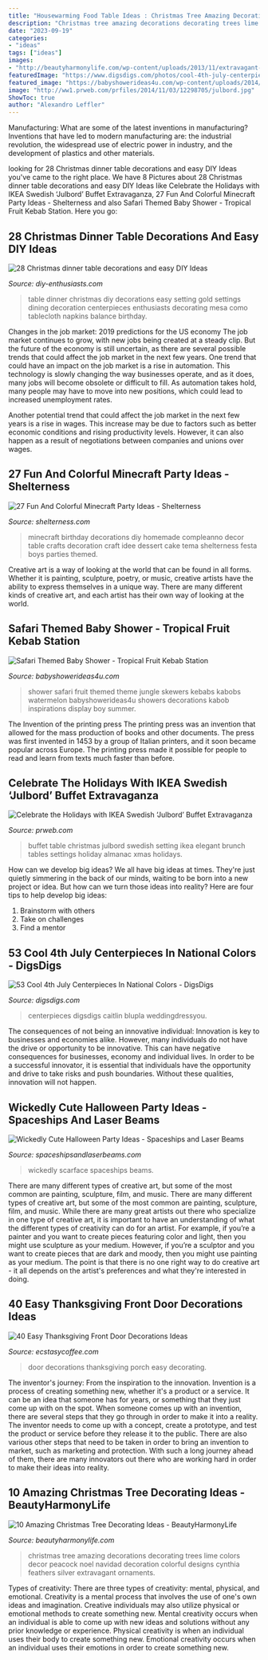 ```yaml
---
title: "Housewarming Food Table Ideas : Christmas Tree Amazing Decorations Decorating Trees Lime Colors Decor Peacock Noel Navidad Decoration Colorful Designs Cynthia Feathers Silver Extravagant Ornaments"
description: "Christmas tree amazing decorations decorating trees lime colors decor peacock noel navidad decoration colorful designs cynthia feathers silver extravagant ornaments"
date: "2023-09-19"
categories:
- "ideas"
tags: ["ideas"]
images:
- "http://beautyharmonylife.com/wp-content/uploads/2013/11/extravagant-Christmas-tree-in-blue-and-lime-colors.jpg"
featuredImage: "https://www.digsdigs.com/photos/cool-4th-july-centerpieces-in-national-colors-36-554x984.jpg"
featured_image: "https://babyshowerideas4u.com/wp-content/uploads/2014/05/safari-baby-shower-ideas-food-ideas-fruit-kebabs.jpg"
image: "http://ww1.prweb.com/prfiles/2014/11/03/12298705/julbord.jpg"
ShowToc: true
author: "Alexandro Leffler"
---
```



Manufacturing: What are some of the latest inventions in manufacturing?
Inventions that have led to modern manufacturing are: the industrial revolution, the widespread use of electric power in industry, and the development of plastics and other materials.

	

		
looking for 28 Christmas dinner table decorations and easy DIY Ideas you've came to the right place. We have 8 Pictures about 28 Christmas dinner table decorations and easy DIY Ideas like Celebrate the Holidays with IKEA Swedish ‘Julbord’ Buffet Extravaganza, 27 Fun And Colorful Minecraft Party Ideas - Shelterness and also Safari Themed Baby Shower - Tropical Fruit Kebab Station. Here you go:
		
    
## 28 Christmas Dinner Table Decorations And Easy DIY Ideas

<img loading=lazy src="http://www.diy-enthusiasts.com/wp-content/uploads/2013/11/christmas-dinner-table-setting-minimalistic-gold-red-e1415992811803.jpg" onerror="this.onerror=null;this.src='https://tse2.mm.bing.net/th?id=OIP.5o1Ma-rgJWKDjJl3R9WTNAHaKj&amp;pid=15.1';" alt="28 Christmas dinner table decorations and easy DIY Ideas">

_Source: diy-enthusiasts.com_

>table dinner christmas diy decorations easy setting gold settings dining decoration centerpieces enthusiasts decorating mesa como tablecloth napkins balance birthday. 

	

Changes in the job market: 2019 predictions for the US economy
The job market continues to grow, with new jobs being created at a steady clip. But the future of the economy is still uncertain, as there are several possible trends that could affect the job market in the next few years. 
One trend that could have an impact on the job market is a rise in automation. This technology is slowly changing the way businesses operate, and as it does, many jobs will become obsolete or difficult to fill. As automation takes hold, many people may have to move into new positions, which could lead to increased unemployment rates. 

Another potential trend that could affect the job market in the next few years is a rise in wages. This increase may be due to factors such as better economic conditions and rising productivity levels. However, it can also happen as a result of negotiations between companies and unions over wages.

    
## 27 Fun And Colorful Minecraft Party Ideas - Shelterness

<img loading=lazy src="https://i.shelterness.com/2016/10/09-Minecraft-dessert-table-decor-made-of-cardboard.jpg" onerror="this.onerror=null;this.src='https://tse3.mm.bing.net/th?id=OIP.8-m93F7ot3Q4Z-piogfpBgHaJ4&amp;pid=15.1';" alt="27 Fun And Colorful Minecraft Party Ideas - Shelterness">

_Source: shelterness.com_

>minecraft birthday decorations diy homemade compleanno decor table crafts decoration craft idee dessert cake tema shelterness festa boys parties themed. 

	

Creative art is a way of looking at the world that can be found in all forms. Whether it is painting, sculpture, poetry, or music, creative artists have the ability to express themselves in a unique way. There are many different kinds of creative art, and each artist has their own way of looking at the world.

    
## Safari Themed Baby Shower - Tropical Fruit Kebab Station

<img loading=lazy src="https://babyshowerideas4u.com/wp-content/uploads/2014/05/safari-baby-shower-ideas-food-ideas-fruit-kebabs.jpg" onerror="this.onerror=null;this.src='https://tse3.mm.bing.net/th?id=OIP.Bbew9QhRBBtuWRka4XXfUwHaLJ&amp;pid=15.1';" alt="Safari Themed Baby Shower - Tropical Fruit Kebab Station">

_Source: babyshowerideas4u.com_

>shower safari fruit themed theme jungle skewers kebabs kabobs watermelon babyshowerideas4u showers decorations kabob inspirations display boy summer. 

	

The Invention of the printing press
The printing press was an invention that allowed for the mass production of books and other documents. The press was first invented in 1453 by a group of Italian printers, and it soon became popular across Europe. The printing press made it possible for people to read and learn from texts much faster than before.

    
## Celebrate The Holidays With IKEA Swedish ‘Julbord’ Buffet Extravaganza

<img loading=lazy src="http://ww1.prweb.com/prfiles/2014/11/03/12298705/julbord.jpg" onerror="this.onerror=null;this.src='https://tse3.mm.bing.net/th?id=OIP.XUQVgnoSZKzXvBwDyCqHkwHaFi&amp;pid=15.1';" alt="Celebrate the Holidays with IKEA Swedish ‘Julbord’ Buffet Extravaganza">

_Source: prweb.com_

>buffet table christmas julbord swedish setting ikea elegant brunch tables settings holiday almanac xmas holidays. 

	

How can we develop big ideas?
We all have big ideas at times. They're just quietly simmering in the back of our minds, waiting to be born into a new project or idea. But how can we turn those ideas into reality? Here are four tips to help develop big ideas: 
1. Brainstorm with others 
2. Take on challenges 
3. Find a mentor 

    
## 53 Cool 4th July Centerpieces In National Colors - DigsDigs

<img loading=lazy src="https://www.digsdigs.com/photos/cool-4th-july-centerpieces-in-national-colors-36-554x984.jpg" onerror="this.onerror=null;this.src='https://tse1.mm.bing.net/th?id=OIP.uMwtgzTU1lyGt3YYVpaoZAHaNJ&amp;pid=15.1';" alt="53 Cool 4th July Centerpieces In National Colors - DigsDigs">

_Source: digsdigs.com_

>centerpieces digsdigs caitlin blupla weddingdressyou. 

	

The consequences of not being an innovative individual:
Innovation is key to businesses and economies alike. However, many individuals do not have the drive or opportunity to be innovative. This can have negative consequences for businesses, economy and individual lives. In order to be a successful innovator, it is essential that individuals have the opportunity and drive to take risks and push boundaries. Without these qualities, innovation will not happen.

    
## Wickedly Cute Halloween Party Ideas - Spaceships And Laser Beams

<img loading=lazy src="https://spaceshipsandlaserbeams.com/wp-content/uploads/2015/09/unique-halloween-party-ideas-4059.jpg" onerror="this.onerror=null;this.src='https://tse2.mm.bing.net/th?id=OIP.VaaeMdHPG_P5v3CyVcEg_gHaLZ&amp;pid=15.1';" alt="Wickedly Cute Halloween Party Ideas - Spaceships and Laser Beams">

_Source: spaceshipsandlaserbeams.com_

>wickedly scarface spaceships beams. 

	

There are many different types of creative art, but some of the most common are painting, sculpture, film, and music.
There are many different types of creative art, but some of the most common are painting, sculpture, film, and music. While there are many great artists out there who specialize in one type of creative art, it is important to have an understanding of what the different types of creativity can do for an artist. For example, if you’re a painter and you want to create pieces featuring color and light, then you might use sculpture as your medium. However, if you’re a sculptor and you want to create pieces that are dark and moody, then you might use painting as your medium. The point is that there is no one right way to do creative art - it all depends on the artist's preferences and what they're interested in doing.

    
## 40 Easy Thanksgiving Front Door Decorations Ideas

<img loading=lazy src="https://i1.wp.com/www.ecstasycoffee.com/wp-content/uploads/2016/10/thaksgiving-front-porch-decorating-ideas.jpg" onerror="this.onerror=null;this.src='https://tse1.mm.bing.net/th?id=OIP.8nMDK58lurrGd_smOADM7AHaJ3&amp;pid=15.1';" alt="40 Easy Thanksgiving Front Door Decorations Ideas">

_Source: ecstasycoffee.com_

>door decorations thanksgiving porch easy decorating. 

	

The inventor's journey: From the inspiration to the innovation.
Invention is a process of creating something new, whether it's a product or a service. It can be an idea that someone has for years, or something that they just come up with on the spot. When someone comes up with an invention, there are several steps that they go through in order to make it into a reality. The inventor needs to come up with a concept, create a prototype, and test the product or service before they release it to the public. There are also various other steps that need to be taken in order to bring an invention to market, such as marketing and protection. With such a long journey ahead of them, there are many innovators out there who are working hard in order to make their ideas into reality.

    
## 10 Amazing Christmas Tree Decorating Ideas - BeautyHarmonyLife

<img loading=lazy src="http://beautyharmonylife.com/wp-content/uploads/2013/11/extravagant-Christmas-tree-in-blue-and-lime-colors.jpg" onerror="this.onerror=null;this.src='https://tse2.mm.bing.net/th?id=OIP.SzWvolziaKXurRG-KtndoAHaLH&amp;pid=15.1';" alt="10 Amazing Christmas Tree Decorating Ideas - BeautyHarmonyLife">

_Source: beautyharmonylife.com_

>christmas tree amazing decorations decorating trees lime colors decor peacock noel navidad decoration colorful designs cynthia feathers silver extravagant ornaments. 

	

Types of creativity: There are three types of creativity: mental, physical, and emotional.
Creativity is a mental process that involves the use of one's own ideas and imagination. Creative individuals may also utilize physical or emotional methods to create something new. Mental creativity occurs when an individual is able to come up with new ideas and solutions without any prior knowledge or experience. Physical creativity is when an individual uses their body to create something new. Emotional creativity occurs when an individual uses their emotions in order to create something new.

